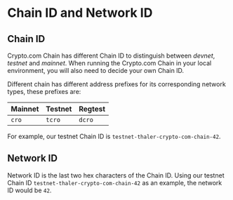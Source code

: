 # Chain ID and Network ID

## Chain ID

Crypto.com Chain has different Chain ID to distinguish between _devnet_, _testnet_ and _mainnet_. When running the Crypto.com Chain in your local environment, you will also need to decide your own Chain ID.

Different chain has different address prefixes for its corresponding network types, these prefixes are:

| Mainnet | Testnet | Regtest |
| ------- | ------- | ------- |
| `cro`   | `tcro`  | `dcro`  |

For example, our testnet Chain ID is `testnet-thaler-crypto-com-chain-42`.

## Network ID

Network ID is the last two hex characters of the Chain ID. Using our testnet Chain ID `testnet-thaler-crypto-com-chain-42` as an example, the network ID would be `42`.
